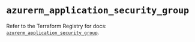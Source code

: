 # `azurerm_application_security_group`

Refer to the Terraform Registry for docs: [`azurerm_application_security_group`](https://registry.terraform.io/providers/hashicorp/azurerm/4.1.0/docs/resources/application_security_group).
